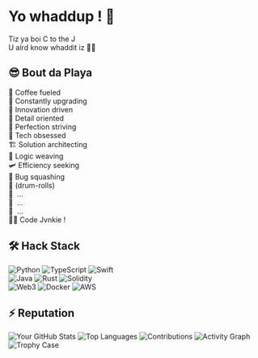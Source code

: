 # Yo whaddup ! 🤘
Tiz ya boi C to the J \
U alrd know whaddit iz ✌🏻 

## 😎 Bout da Playa
🍵 Coffee fueled \
🦾 Constantly upgrading \
🤔 Innovation driven \
📃 Detail oriented \
💯 Perfection striving \
🤖 Tech obsessed \
🏗️ Solution architecting \
🦾 Logic weaving \
🛩️ Efficiency seeking \
🐞 Bug squashing \
🥁 (drum-rolls) \
🥁&nbsp;&nbsp;... \
🥁&nbsp;&nbsp;... \
🥁&nbsp;&nbsp;... \
🧑‍💻 Code Jvnkie !

## 🛠️ Hack Stack 
![Python](https://img.shields.io/badge/-Python-3776AB?style=for-the-badge&logo=python&logoColor=white)
![TypeScript](https://img.shields.io/badge/-TypeScript-3178C6?style=for-the-badge&logo=typescript&logoColor=white)
![Swift](https://img.shields.io/badge/-Swift-FA7343?style=for-the-badge&logo=swift&logoColor=white) \
![Java](https://img.shields.io/badge/-Java-007396?style=for-the-badge&logo=java&logoColor=white&labelColor=007396&color=007396)
![Rust](https://img.shields.io/badge/-Rust-000000?style=for-the-badge&logo=rust&logoColor=white)
![Solidity](https://img.shields.io/badge/-Solidity-363636?style=for-the-badge&logo=solidity&logoColor=white) \
![Web3](https://img.shields.io/badge/-Web3-F16822?style=for-the-badge&logo=web3.js&logoColor=white)
![Docker](https://img.shields.io/badge/-Docker-2496ED?style=for-the-badge&logo=docker&logoColor=white)
![AWS](https://img.shields.io/badge/-AWS-232F3E?style=for-the-badge&logo=amazon-aws&logoColor=white)

## ⚡ Reputation
![Your GitHub Stats](https://github-readme-stats.vercel.app/api?username=christopherjude&show_icons=true&theme=radical)
![Top Languages](https://github-readme-stats.vercel.app/api/top-langs/?username=christopherjude&layout=compact)
![Contributions](https://github-readme-streak-stats.herokuapp.com/?user=christopherjude)
![Activity Graph](https://activity-graph.herokuapp.com/graph?username=christopherjude)
![Trophy Case](https://github-profile-trophy.vercel.app/?username=christopherjude)

